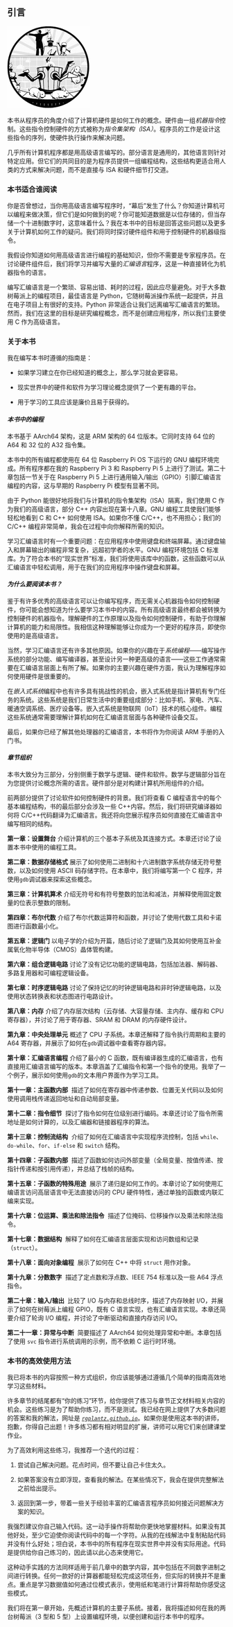 ## **引言**

![图片](img/pg23_Image_2.jpg)

本书从程序员的角度介绍了计算机硬件是如何工作的概念。硬件由一组*机器指令*控制。这些指令控制硬件的方式被称为*指令集架构（ISA）*。程序员的工作是设计这些指令的序列，使硬件执行操作来解决问题。

几乎所有计算机程序都是用高级语言编写的。部分语言是通用的，其他语言则针对特定应用。但它们的共同目的是为程序员提供一组编程结构，这些结构更适合用人类的方式来解决问题，而不是直接与 ISA 和硬件细节打交道。

### **本书适合谁阅读**

你是否曾想过，当你用高级语言编写程序时，“幕后”发生了什么？你知道计算机可以编程来做决策，但它们是如何做到的呢？你可能知道数据是以位存储的，但当存储一个十进制数字时，这意味着什么？我在本书中的目标是回答这些问题以及更多关于计算机如何工作的疑问。我们将同时探讨硬件组件和用于控制硬件的机器级指令。

我假设你知道如何用高级语言进行编程的基础知识，但你不需要是专家程序员。在讨论硬件组件后，我们将学习并编写大量的*汇编语言*程序，这是一种直接转化为机器指令的语言。

编写汇编语言是一个繁琐、容易出错、耗时的过程，因此应尽量避免。对于大多数树莓派上的编程项目，最佳语言是 Python，它随树莓派操作系统一起提供，并且在电子项目上有很好的支持。Python 非常适合让我们远离编写汇编语言的繁琐。然而，我们在这里的目标是研究编程概念，而不是创建应用程序，所以我们主要使用 C 作为高级语言。

### **关于本书**

我在编写本书时遵循的指南是：

+   如果学习建立在你已经知道的概念上，那么学习就会更容易。

+   现实世界中的硬件和软件为学习理论概念提供了一个更有趣的平台。

+   用于学习的工具应该是廉价且易于获得的。

#### ***本书中的编程***

本书基于 AArch64 架构，这是 ARM 架构的 64 位版本。它同时支持 64 位的 A64 和 32 位的 A32 指令集。

本书中的所有编程都使用在 64 位 Raspberry Pi OS 下运行的 GNU 编程环境完成。所有程序都在我的 Raspberry Pi 3 和 Raspberry Pi 5 上进行了测试。第二十章包括一节关于在 Raspberry Pi 5 上进行通用输入/输出（GPIO）引脚汇编语言编程的内容，这与早期的 Raspberry Pi 模型有显著不同。

由于 Python 能很好地将我们与计算机的指令集架构（ISA）隔离，我们使用 C 作为我们的高级语言，部分 C++ 内容出现在第十八章。GNU 编程工具使我们能够轻松地看到 C 和 C++ 如何使用 ISA。如果你不懂 C/C++，也不用担心；我们的 C/C++ 编程非常简单，我会在过程中向你解释所需的知识。

学习汇编语言时有一个重要问题：在应用程序中使用键盘和终端屏幕。通过键盘输入和屏幕输出的编程非常复杂，远超初学者的水平。GNU 编程环境包括 C 标准库。为了符合本书的“现实世界”标准，我们将使用该库中的函数，这些函数可以从汇编语言中轻松调用，用于在我们的应用程序中操作键盘和屏幕。

#### ***为什么要阅读本书？***

鉴于有许多优秀的高级语言可以让你编写程序，而无需关心机器指令如何控制硬件，你可能会想知道为什么要学习本书中的内容。所有高级语言最终都会被转换为控制硬件的机器指令。理解硬件的工作原理以及指令如何控制硬件，有助于你理解计算机的能力和局限性。我相信这种理解能够让你成为一个更好的程序员，即使你使用的是高级语言。

当然，学习汇编语言还有许多其他原因。如果你的兴趣在于*系统编程*——编写操作系统的部分功能、编写编译器，甚至设计另一种更高级的语言——这些工作通常需要在汇编语言层面上有所了解。如果你的主要兴趣在硬件方面，我认为理解程序如何使用硬件是很重要的。

在*嵌入式系统*编程中也有许多具有挑战性的机会，嵌入式系统是指计算机有专门任务的系统。这些系统是我们日常生活中的重要组成部分：比如手机、家电、汽车、暖通空调系统、医疗设备等。嵌入式系统是物联网（IoT）技术的核心组件。编程这些系统通常需要理解计算机如何在汇编语言层面与各种硬件设备交互。

最后，如果你已经了解其他处理器的汇编语言，本书将作为你阅读 ARM 手册的入门书。

#### ***章节组织***

本书大致分为三部分，分别侧重于数学与逻辑、硬件和软件。数学与逻辑部分旨在为您提供讨论概念所需的语言。硬件部分是对构建计算机所用组件的介绍。

前两部分提供了讨论软件如何控制硬件的背景。我们将查看 C 编程语言中的每个基本编程结构，书的最后部分会涉及一些 C++内容。然后，我们将研究编译器如何将 C/C++代码翻译为汇编语言。我还将向您展示程序员如何直接在汇编语言中编写相同的结构。

**第一章：设置舞台**   介绍计算机的三个基本子系统及其连接方式。本章还讨论了设置本书中使用的编程工具。

**第二章：数据存储格式**   展示了如何使用二进制和十六进制数字系统存储无符号整数，以及如何使用 ASCII 码存储字符。在本章中，我们将编写第一个 C 程序，并使用`gdb`调试器来探索这些概念。

**第三章：计算机算术**   介绍无符号和有符号整数的加法和减法，并解释使用固定数量的位表示整数的限制。

**第四章：布尔代数**   介绍了布尔代数运算符和函数，并讨论了使用代数工具和卡诺图进行函数最小化。

**第五章：逻辑门**   以电子学的介绍为开篇，随后讨论了逻辑门及其如何使用互补金属氧化物半导体（CMOS）晶体管构建。

**第六章：组合逻辑电路**   讨论了没有记忆功能的逻辑电路，包括加法器、解码器、多路复用器和可编程逻辑设备。

**第七章：时序逻辑电路**   讨论了保持记忆的时钟逻辑电路和非时钟逻辑电路，以及使用状态转换表和状态图进行电路设计。

**第八章：内存**   介绍了内存层次结构（云存储、大容量存储、主内存、缓存和 CPU 寄存器），并讨论了用于寄存器、SRAM 和 DRAM 的内存硬件设计。

**第九章：中央处理单元**   概述了 CPU 子系统。本章还解释了指令执行周期和主要的 A64 寄存器，并展示了如何在`gdb`调试器中查看寄存器内容。

**第十章：汇编语言编程**   介绍了最小的 C 函数，既有编译器生成的汇编语言，也有直接用汇编语言编写的版本。本章涵盖了汇编指令和第一个指令的使用。我举了一个例子，展示如何使用`gdb`的文本用户界面作为学习工具。

**第十一章：主函数内部**  描述了如何在寄存器中传递参数、位置无关代码以及如何使用调用栈传递返回地址和自动局部变量。

**第十二章：指令细节**  探讨了指令如何在位级别进行编码。本章还讨论了指令所需地址是如何计算的，以及汇编器和链接器程序的算法。

**第十三章：控制流结构**  介绍了如何在汇编语言中实现程序流控制，包括 `while`、`do-while`、`for`、`if-else` 和 `switch` 结构。

**第十四章：子函数内部**  描述了函数如何访问外部变量（全局变量、按值传递、按指针传递和按引用传递），并总结了栈帧的结构。

**第十五章：子函数的特殊用途**  展示了递归是如何工作的。本章讨论了如何使用汇编语言访问高层语言中无法直接访问的 CPU 硬件特性，通过单独的函数或内联汇编来实现。

**第十六章：位运算、乘法和除法指令**  描述了位掩码、位移操作以及乘法和除法指令。

**第十七章：数据结构**  解释了如何在汇编语言层面实现和访问数组和记录（`struct`）。

**第十八章：面向对象编程**  展示了如何在 C++ 中将 `struct` 用作对象。

**第十九章：分数数字**  描述了定点数和浮点数、IEEE 754 标准以及一些 A64 浮点指令。

**第二十章：输入/输出**  比较了 I/O 与内存和总线时序，描述了内存映射 I/O，并展示了如何在树莓派上编程 GPIO，既有 C 语言实现，也有汇编语言实现。本章还简要介绍了轮询 I/O 编程，并讨论了中断驱动和直接内存访问 I/O。

**第二十一章：异常与中断**  简要描述了 AArch64 如何处理异常和中断。本章包括了使用 `svc` 指令进行系统调用的示例，而不依赖 C 运行时环境。

### **本书的高效使用方法**

我已将本书的内容按照一种方式组织，你应该能够通过遵循几个简单的指南高效地学习这些材料。

许多章节的结尾都有“你的练习”环节，给你提供了练习与章节正文材料相关内容的机会。这些练习是为了帮助你练习，而不是测试。我已经在网上提供了大多数问题的答案和我的解法，网址是 *[`rgplantz.github.io`](https://rgplantz.github.io)*。如果你是使用这本书的讲师，抱歉，你得自己出题！许多练习都有相对明显的扩展，讲师可以用它们来创建课堂作业。

为了高效利用这些练习，我推荐一个迭代的过程：

1.  尝试自己解决问题。花点时间，但不要让自己卡住太久。

1.  如果答案没有立即浮现，查看我的解法。在某些情况下，我会在提供完整解法之前给出提示。

1.  返回到第一步，带着一些关于经验丰富的汇编语言程序员如何接近问题解决方案的知识。

我强烈建议你自己输入代码。这一动手操作将帮助你更快地掌握材料。如果没有其他好处，至少它迫使你阅读代码中的每一个字符。从我的在线解法中复制粘贴代码并没有什么好处；坦白说，本书中的所有程序在现实世界中并没有实际用途。代码是提供给你自己练习的，因此请以此心态来使用它。

这种动手实践的方法同样适用于前几章中的数学内容，其中包括在不同数字进制之间进行转换。任何一款好的计算器都能轻松完成这项任务，但实际的转换并不是重点。重点是学习数据值如何通过位模式表示，使用纸和笔进行计算将帮助你感受这些模式。

我们将在第一章开始，先概述计算机的主要子系统。接着，我将描述如何在我的两台树莓派（3 型和 5 型）上设置编程环境，以便创建和运行本书中的程序。
